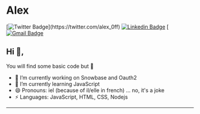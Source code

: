 # Alex
[![Twitter Badge](https://img.shields.io/badge/-@alex_0ff-1ca0f1?style=flat-square&labelColor=1ca0f1&logo=twitter&logoColor=white&link=https://twitter.com/_Kunal_Raghav_)](https://twitter.com/alex_0ff) [![Linkedin Badge](https://img.shields.io/badge/-alexandrecoulay-blue?style=flat-square&logo=Linkedin&logoColor=white&link=https://www.linkedin.com/in/alexandrecoulay/)](https://www.linkedin.com/in/alexandrecoulay/) [
[![Gmail Badge](https://img.shields.io/badge/-tutotout371@gmail.com-c14438?style=flat-square&logo=Gmail&logoColor=white&link=mailto:kraghav123@gmail.com)](mailto:tutotout371@gmail.com)

## Hi 👋, 
You will find some basic code but 🙊

- 🔭 I’m currently working on Snowbase and Oauth2
- 🌱 I’m currently learning JavaScript
- 😄 Pronouns: iel (because of il/elle in french) ... no, it's a joke
-  ⚡ Languages: JavaScript, HTML, CSS, Nodejs
-----
